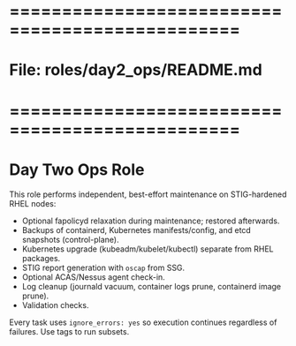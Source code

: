 # ================================================
# File: roles/day2_ops/README.md
# ================================================
# Day Two Ops Role


This role performs independent, best-effort maintenance on STIG-hardened RHEL nodes:


* Optional fapolicyd relaxation during maintenance; restored afterwards.
* Backups of containerd, Kubernetes manifests/config, and etcd snapshots (control-plane).
* Kubernetes upgrade (kubeadm/kubelet/kubectl) separate from RHEL packages.
* STIG report generation with `oscap` from SSG.
* Optional ACAS/Nessus agent check-in.
* Log cleanup (journald vacuum, container logs prune, containerd image prune).
* Validation checks.


Every task uses `ignore_errors: yes` so execution continues regardless of failures. Use tags to run subsets.